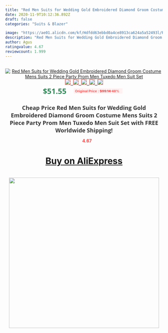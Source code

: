 ```yaml
---
title: "Red Men Suits for Wedding Gold Embroidered Diamond Groom Costume Mens Suits 2 Piece Party Prom Men Tuxedo Men Suit Set"
date: 2020-11-9T10:12:36.892Z
draft: false
categories: "Suits & Blazer"

image: "https://ae01.alicdn.com/kf/Hdfdd63ebbd0a4ce8913ca624a5a52493l/Red-Men-Suits-for-Wedding-Gold-Embroidered-Diamond-Groom-Costume-Mens-Suits-2-Piece-Party-Prom.jpg"
description: "Red Men Suits for Wedding Gold Embroidered Diamond Groom Costume Mens Suits 2 Piece Party Prom Men Tuxedo Men Suit Set"
author: Agus
ratingvalue: 4.67
reviewcount: 1.999
---
```

<br>
<div style="text-align: center;">
<a href="https://s.click.aliexpress.com/e/_Aon99j" target="_blank" rel="nofollow noopener noreferrer"><img alt="Red Men Suits for Wedding Gold Embroidered Diamond Groom Costume Mens Suits 2 Piece Party Prom Men Tuxedo Men Suit Set" class="magnifier-image" src="https://ae01.alicdn.com/kf/Hdfdd63ebbd0a4ce8913ca624a5a52493l/Red-Men-Suits-for-Wedding-Gold-Embroidered-Diamond-Groom-Costume-Mens-Suits-2-Piece-Party-Prom.jpg_640x640.jpg">
<br>
<img style="border:1px solid salmon" src="https://ae01.alicdn.com/kf/Hdfdd63ebbd0a4ce8913ca624a5a52493l/Red-Men-Suits-for-Wedding-Gold-Embroidered-Diamond-Groom-Costume-Mens-Suits-2-Piece-Party-Prom.jpg_120x120.jpg">&nbsp;&nbsp;<img style="border:1px solid salmon" src="https://ae01.alicdn.com/kf/H4b001131d4364043a286bc6fb191ec7dH/Red-Men-Suits-for-Wedding-Gold-Embroidered-Diamond-Groom-Costume-Mens-Suits-2-Piece-Party-Prom.jpg_120x120.jpg">&nbsp;&nbsp;<img style="border:1px solid salmon" src="https://ae01.alicdn.com/kf/H7ac619aa7141451bb4f9bf230e8e26678/Red-Men-Suits-for-Wedding-Gold-Embroidered-Diamond-Groom-Costume-Mens-Suits-2-Piece-Party-Prom.jpg_120x120.jpg">&nbsp;&nbsp;<img style="border:1px solid salmon" src="https://ae01.alicdn.com/kf/Hda7303aedf2b40f186ff869f8d85f2a8T/Red-Men-Suits-for-Wedding-Gold-Embroidered-Diamond-Groom-Costume-Mens-Suits-2-Piece-Party-Prom.jpg_120x120.jpg">&nbsp;&nbsp;<img style="border:1px solid salmon" src="https://ae01.alicdn.com/kf/H5107b20448a84ec6a04ce8518c7003b6s/Red-Men-Suits-for-Wedding-Gold-Embroidered-Diamond-Groom-Costume-Mens-Suits-2-Piece-Party-Prom.jpg_120x120.jpg"></a></div><br0>
<div style="text-align: center;"><span style="background-color: white; border: 0px; box-sizing: border-box; color: seagreen; display: inline-block; font-family: &quot;open sans&quot; , &quot;arial&quot; , &quot;helvetica&quot; , sans-serif , &quot;heiti&quot;; font-size: 24px; font-stretch: inherit; font-weight: 700; line-height: inherit; margin: 0px 10px 0px 0px; padding: 0px; vertical-align: middle;">$51.55 </span>
<span style="background: rgb(255 , 241 , 241); border-radius: 3px; border: 0px; box-sizing: border-box; color: #ff4747; display: inline-block; font-family: inherit; font-size: 12px; font-stretch: inherit; font-style: inherit; font-variant: inherit; font-weight: 600; line-height: inherit; margin: 0px; padding: 2px 5px; transform: scale(0.9); vertical-align: middle;">Original Price : <b style="text-decoration: line-through;">$99.14 </b> 48%&nbsp;&nbsp;</span></div>
<h1 style="color: #333333; display: inline-block; font-family: &quot;open sans&quot; , &quot;arial&quot; , &quot;helvetica&quot; , sans-serif , &quot;heiti&quot;; font-size: 18px; font-stretch: inherit; font-weight: 700; text-align: center;">Cheap Price Red Men Suits for Wedding Gold Embroidered Diamond Groom Costume Mens Suits 2 Piece Party Prom Men Tuxedo Men Suit Set with FREE Worldwide Shipping!</h1>
<div style="color: #ff4747; text-align: center;">
<img src="https://4.bp.blogspot.com/-M0ZcTcb-5uY/XleCXlxnR4I/AAAAAAAAAEc/OrjgMkXV1oMQFaCRZj5HQwOCBcu3w1FegCPcBGAYYCw/s1600/star.png" style="height: 15px;">&nbsp;<b>4.67</b></div>
<div class="button_cont" align="center"><a class="buynow_a" href="https://s.click.aliexpress.com/e/_Aon99j" target="_blank" rel="nofollow noopener noreferrer"><H1>Buy on AliExpress</H1></a></div><br>
<div class="separator" style="clear: both; text-align: center;">
<img src="https://lh3.googleusercontent.com/-pTy5HemUv9M/XlePHvY0dAI/AAAAAAAAAE4/0nX5iRUoIWY8eMW9Dpxeirr157OZliDIgCLcBGAsYHQ/s1600/badge.gif" width="480">
</div>
